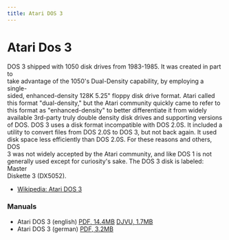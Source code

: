 ```yaml
---
title: Atari DOS 3
---
```

# Atari Dos 3  
  
DOS 3 shipped with 1050 disk drives from 1983-1985.  It was created in part to  
take advantage of the 1050's Dual-Density capability, by employing a single-  
sided, enhanced-density 128K 5.25" floppy disk drive format.  Atari called  
this format "dual-density," but the Atari community quickly came to refer to  
this format as "enhanced-density" to better differentiate it from widely  
available 3rd-party truly double density disk drives and supporting versions  
of DOS.  DOS 3 uses a disk format incompatible with DOS 2.0S.  It included a  
utility to convert files from DOS 2.0S to DOS 3, but not back again.  It used  
disk space less efficiently than DOS 2.0S.  For these reasons and others, DOS  
3 was not widely accepted by the Atari community, and like DOS 1 is not  
generally used except for curiosity's sake.  The DOS 3 disk is labeled: Master  
Diskette 3 (DX5052).  
  
  
- [Wikipedia: Atari DOS 3](http://en.wikipedia.org/wiki/Atari_DOS#DOS_3.0)  
  
### Manuals  
- Atari DOS 3 (english) [PDF, 14.4MB](attachments/AtariDOS3Handbook.pdf) [DJVU, 1.7MB](attachments/AtariDOS3Handbook.djvu)  
- Atari DOS 3 (german) [PDF, 3.2MB](attachments/dos_3_handbuch.pdf)  
